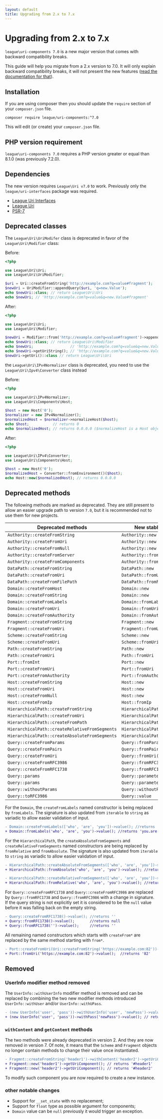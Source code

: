 ```yaml
---
layout: default
title: Upgrading from 2.x to 7.x
---
```


# Upgrading from 2.x to 7.x

`league\uri-components 7.0` is a new major version that comes with backward compatibility breaks.

This guide will help you migrate from a 2.x version to 7.0. It will only explain backward 
compatibility breaks, it will not present the new features 
([read the documentation for that](/uri-components/7.0/)).

## Installation

If you are using composer then you should update the `require` section of your `composer.json` file.

~~~
composer require league/uri-components:^7.0
~~~

This will edit (or create) your `composer.json` file.

## PHP version requirement

`league\uri-components 7.0` requires a PHP version greater or equal than 8.1.0 (was previously 7.2.0).

Dependencies
-------

The new version requires `League\Uri v7.0` to work. Previously only the `league/uri-interfaces`
package was required.

- [League Uri Interfaces](https://github.com/thephpleague/uri-interfaces)
- [League Uri](https://github.com/thephpleague/uri)
- [PSR-7](http://www.php-fig.org/psr/psr-7/)

Deprecated classes
--------

The `League\Uri\UriModifer` class is deprecated in favor of the `League\Uri\Modifier` class:

Before:

~~~php
<?php

use League\Uri\Uri;
use League\Uri\UriModifier;

$uri = Uri::createFromString('http://example.com?q=value#fragment');
$newUri = UriModifier::appendQuery($uri, 'q=new.Value');
echo $newUri::class; // return League\Uri\Uri
echo $newUri; // 'http://example.com?q=value&q=new.Value#fragment'
~~~

After:

~~~php
<?php

use League\Uri\Uri;
use League\Uri\Modifier;

$newUri = Modifier::from('http://example.com?q=value#fragment')->appendQuery('q=new.Value');
echo $newUri::class; // return League\Uri\Modifier
echo $newUri;                 // 'http://example.com?q=value&q=new.Value#fragment'
echo $newUri->getUriString(); // 'http://example.com?q=value&q=new.Value#fragment'
$newUri->getUri()::class // return League\Uri\Uri
~~~

the `League\Uri\IPv4Normalizer` class is deprecated, you need to use the `League\Uri\Ipv4\Converter` class instead

Before:

~~~php
<?php

use League\Uri\IPv4Normalizer;
use League\Uri\Components\Host;

$host = new Host('0');
$normalizer = new IPv4Normalizer();
$normalizedHost = $normalizer->normalizeHost($host);
echo $host;           // returns 0 
echo $normalizedHost; // returns 0.0.0.0 ($normalizeHost is a Host object)
~~~

After:

~~~php
<?php

use League\Uri\IPv4\Converter;
use League\Uri\Components\Host;

$host = new Host('0');
$normalizedHost = Converter::fromEnvironment()($host);
echo Host::new($normalizedHost); // returns 0.0.0.0 
~~~

Deprecated methods
--------

The following methods are marked as deprecated. They are still present to allow an easier upgrade path
to version `7.0`, but it is recommended not to use them for new projects.

| Deprecated methods                             | New stable methods                |
|------------------------------------------------|-----------------------------------|
| `Authority::createFromString`                  | `Authority::new`                  |
| `Authority::createFromUri`                     | `Authority::new`                  |
| `Authority::createFromNull`                    | `Authority::new`                  |
| `Authority::createFromServer`                  | `Authority::fromServer`           |
| `Authority::createFromComponents`              | `Authority::fromComponents`       |
| `DataPath::createFromString`                   | `DataPath::new`                   |
| `DataPath::createFromUri`                      | `DataPath::fromUri`               |
| `DataPath::createFromFilePath`                 | `DataPath::fromFileContents`      |
| `Domain::createFromHost`                       | `Domain::new`                     |
| `Domain::createFromString`                     | `Domain::new`                     |
| `Domain::createFromLabels`                     | `Domain::fromLabels`              |
| `Domain::createFromUri`                        | `Domain::fromUri`                 |
| `Domain::createFromAuthority`                  | `Domain::fromAuthority`           |
| `Fragment::createFromString`                   | `Fragment::new`                   |
| `Fragment::createFromUri`                      | `Fragment::fromUri`               |
| `Scheme::createFromString`                     | `Scheme::new`                     |
| `Scheme::createFromUri`                        | `Scheme::fromUri`                 |
| `Path::createFromString`                       | `Path::new`                       |
| `Path::createFromUri`                          | `Path::fromUri`                   |
| `Port::fromInt`                                | `Port::new`                       |
| `Port::createFromUri`                          | `Port::fromUri`                   |
| `Port::createFromAuthority`                    | `Port::fromAuthority`             |
| `Host::createFromString`                       | `Host::new`                       |
| `Host::createFromUri`                          | `Host::new`                       |
| `Host::createFromNull`                         | `Host::new`                       |
| `Host::createFromIp`                           | `Host::fromIp`                    |
| `HierarchicalPath::createFromString`           | `HierarchicalPath::new`           |
| `HierarchicalPath::createFromUri`              | `HierarchicalPath::new`           |
| `HierarchicalPath::createFromPath`             | `HierarchicalPath::new`           |
| `HierarchicalPath::createRelativeFromSegments` | `HierarchicalPath::fromRelative`  |
| `HierarchicalPath::createAbsoluteFromSegments` | `HierarchicalPath::fromAbsolute`  |
| `Query::createFromParams`                      | `Query::fromParameters`           |
| `Query::createFromPairs`                       | `Query::fromPairs`                |
| `Query::createFromUri`                         | `Query::fromUri()`                |
| `Query::createFromRFC3986`                     | `Query::fromRFC3986`              |
| `Query::createFromRFC1738`                     | `Query::fromRFC1738`              |
| `Query::params`                                | `Query::parameter`                |
| `Query::params`                                | `Query::parameters`               |
| `Query::withoutParams`                         | `Query::withoutParameters`        |
| `Query::toRFC3986`                             | `Query::value`                    |


For the `Domain`, the `createFromLabels` named constructor is being replaced by `fromLabels`.
The signature is also updated from `iterable` to `string` as variadic to allow easier validation of input.

````diff
- Domain::createFromLabels(['who', 'are', 'you'])->value(); //returns 'you.are.who'
+ Domain::fromLabels('who', 'are', 'you')->value(); //returns 'you.are.who'
````

For the `HierarchicalPath`, the `createAbsoluteFromSegments` and `createRelativeFromSegments` named constructors
are being replaced by `fromRelative` and `fromAbsolute`. The signature is also updated
from `iterable` to `string` as variadic to allow easier validation of input.

````diff
- HierarchicalPath::createAbsoluteFromSegments(['who', 'are', 'you'])->value(); //returns '/who/are/you'
+ HierarchicalPath::fromAbsolute('who', 'are', 'you')->value(); //returns '/who/are/you'
````

````diff
- HierarchicalPath::createRelativeFromSegments(['who', 'are', 'you'])->value(); //returns 'who/are/you'
+ HierarchicalPath::fromRelative('who', 'are', 'you')->value(); //returns 'who/are/you'
````

For `Query::createFromRFC1738` and `Query::createFromRFC3986` are replaced by `Query::fromRFC1738` and `Query::fromRFC3986`
with a change in signature. If the query string is not explicitly set it is considered to be the `null` value before
it was falling back on the empty string.

````diff
- Query::createFromRFC1738()->value(); //returns ''
+ Query::fromRFC1738()->value();       //returns null
+ Query::fromRFC1738('')->value();     //returns ''
````

All remaining named constructors which starts with `createFrom*` are replaced by the same method starting with `from*`.

````diff
- Port::createFromUri(Uri::createFromString('https://example.com:82'))->value(); //returns '82'
+ Port::fromUri('https://example.com:82')->value();  //returns '82'
````

Removed
----------

###  UserInfo modifier method removed

The `UserInfo::withUserInfo` modifier method is removed and can be replaced by combining the two
new modifier methods introduced `UserInfo::withUser` and/or `UserInfo::withUPass`.

````diff
- (new UserInfo('user', 'pass'))->withUserInfo('user', 'newPass')->value(); // returns 'user:newPass'
+ (new UserInfo('user', 'pass'))->withPass('newPass')->value(); // returns 'user:newPass'
````

###  `withContent` and `getContent` methods

The two methods were already deprecated in version 2. And they are now removed in version 7.
Of note, it means that the `Scheme` and `Fragment` objects no longer contain methods to change
their value once instantiated.

````diff
- Fragmnt::createFromString('header1')->withContent('header2')->getUriComponent(); // returns '#header2'
+ Fragment::new('header1')->getUriComponent(); // returns '#header1'
+ Fragment::new('header2')->getUriComponent(); // returns '#header2'
````

To modify such component you are now required to create a new instance.

### other notable changes

- Support for `__set_state` with no replacement;
- Support for `float` type as possible argument for components;
- `Domain` value can be `null` previously it would trigger an exception.
